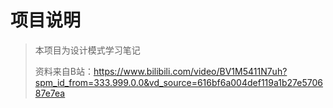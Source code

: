 # 项目说明
 
> 本项目为设计模式学习笔记
>
> 资料来自B站：https://www.bilibili.com/video/BV1M5411N7uh?spm_id_from=333.999.0.0&vd_source=616bf6a004def119a1b27e570687e7ea